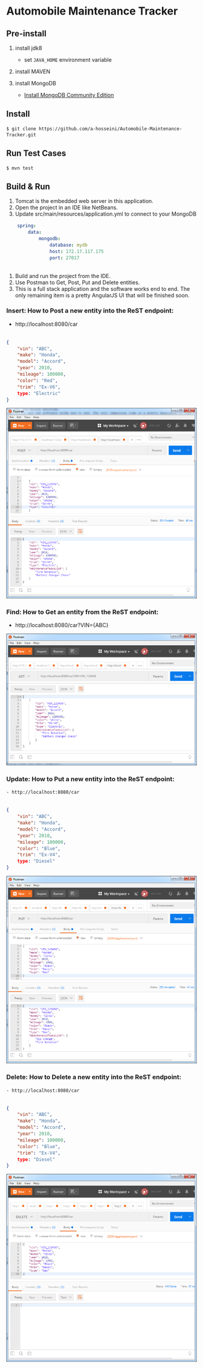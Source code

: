 # Automobile Maintenance Tracker

## Pre-install

1. install jdk8
    - set `JAVA_HOME` environment variable
1. install MAVEN
    	
1. install MongoDB
    - [Install MongoDB Community Edition](https://docs.mongodb.com/manual/tutorial/install-mongodb-on-red-hat/)
	
	
## Install

	$ git clone https://github.com/a-hosseini/Automobile-Maintenance-Tracker.git
	

## Run Test Cases
	$ mvn test


## Build & Run

1. Tomcat is the embedded web server in this application.
1. Open the project in an IDE like NetBeans. 
1. Update src/main/resources/application.yml to connect to your MongoDB
	 
```yaml
	spring:
		data:
			mongodb:
				database: mydb
				host: 172.17.117.175
				port: 27017	
	
```
1. Build and run the project from the IDE.
1. Use Postman to Get, Post, Put and Delete entities.
1. This is a full stack application and the software works end to end. The only remaining item is a pretty AngularJS UI that will be finished soon.


### Insert: How to Post a new entity into the ReST endpoint:
  -	http://localhost:8080/car
```json

{
    "vin": "ABC",
    "make": "Honda",
    "model": "Accord",
    "year": 2010,
    "mileage": 100000,
    "color": "Red",
    "trim": "Ex-V6",
	type: "Electric"
}

```

![Post](post.png)



### Find: How to Get an entity from the ReST endpoint:
  - http://localhost:8080/car?VIN={ABC}

![Get](get.png)

### Update: How to Put a new entity into the ReST endpoint:
	- http://localhost:8080/car
```json

{
    "vin": "ABC",
    "make": "Honda",
    "model": "Accord",
    "year": 2010,
    "mileage": 100000,
    "color": "Blue",
    "trim": "Ex-V4",
	type: "Diesel"
}

```

![Put](put.png)


### Delete: How to Delete a new entity into the ReST endpoint:
	- http://localhost:8080/car
```json

{
    "vin": "ABC",
    "make": "Honda",
    "model": "Accord",
    "year": 2010,
    "mileage": 100000,
    "color": "Blue",
    "trim": "Ex-V4",
	type: "Diesel"
}

```
![Delete](delete.png)